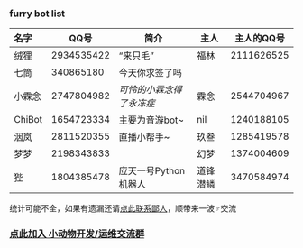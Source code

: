 ### furry bot list

| 名字   | QQ号           | 简介                     | 主人     | 主人的QQ号 |
| :----- | -------------- | ------------------------ | -------- | ---------- |
| 绒狸   | 2934535422     | “来只毛”                 | 福林     | 2111626525 |
| 七筒   | 340865180      | 今天你求签了吗           |          |            |
| 小霖念 | ~~2747804982~~ | *可怜的小霖念得了永冻症* | 霖念     | 2544704967 |
| ChiBot | 1654723334     | 主要为音游bot~           | nil      | 1240188105 |
| 洇岚   | 2811520355     | 直播小帮手~              | 玖叁     | 1285419578 |
| 梦梦   | 2198343833     |                          | 幻梦     | 1374004609 |
| 狴     | 1804385478     | 应天一号Python机器人     | 道锋潜鳞 | 3470584974 |

统计可能不全，如果有遗漏还请[点此联系鄙人](http://wpa.qq.com/msgrd?v=3&uin=1285419578&site=qq&menu=yes)，顺带来一波♂交流

### [点此加入 小动物开发/运维交流群](https://jq.qq.com/?_wv=1027&k=XVfoEKoZ                                                                                             )

